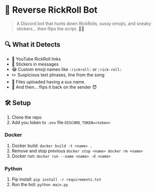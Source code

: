 # 🤖 Reverse RickRoll Bot

> A Discord bot that hunts down RickRolls, sussy emojis, and sneaky stickers… then flips the script. 🔁💥

## 🔍 What it Detects

- 🎥 YouTube RickRoll links
- 🧾 Stickers in messages
- 😂 Custom emoji names like `:rickroll:` or `:rick-roll:`
- ✏️ Suspicious text phrases, line from the song
- 👀 Files uploaded having a sus name.
- 🔁 And then... flips it back on the sender 😈

## 🛠 Setup
1. Clone the repo
2. Add you token to `.env` file `DISCORD_TOKEN=<token>`

### Docker
1. Docker build: `docker build -t <name> .`
2. Remove and stop previous `docker stop <name> docker rm <name>`
3. Docker run: `docker run --name <name> -d <name>`

### Python
1. Pip install: `pip install -r requirements.txt`
2. Run the bot: `python main.py`